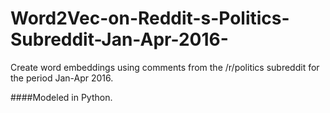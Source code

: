 # Word2Vec-on-Reddit-s-Politics-Subreddit-Jan-Apr-2016-
Create word embeddings using comments from the /r/politics subreddit for the period Jan-Apr 2016.

####Modeled in Python.
